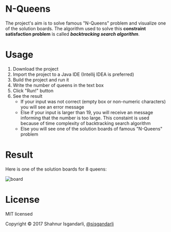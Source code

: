 # N-Queens
The project's aim is to solve famous "N-Queens" problem and visualize one of the solution boards.
The algorithm used to solve this **constraint satisfaction problem** is called **_backtracking search algorithm_**.
# Usage
1. Download the project
2. Import the project to a Java IDE (Intellij IDEA is preferred)
3. Build the project and run it
4. Write the number of queens in the text box 
5. Click "Run!" button
6. See the result
    * If your input was not correct (empty box or non-numeric characters) you will see an error message
    * Else if your input is larger than 19, you will receive an message informing that the number is too large. This constaint is used because of time complexity of backtracking search algorithm
    * Else you will see one of the solution boards of famous "N-Queens" problem
# Result
Here is one of the solution boards for 8 queens:

![board]

[board]: http://i.imgur.com/3uZ6h81.png
# License
MIT licensed

Copyright © 2017 Shahnur Isgandarli, [@sisgandarli](https://github.com/sisgandarli)
